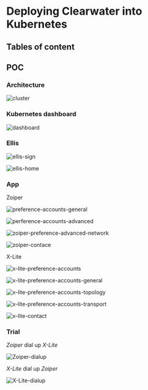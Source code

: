 # Deploying Clearwater into Kubernetes

## Tables of content

## POC

### Architecture

![cluster](./cluster-architect.png)

### Kubernetes dashboard

![dashboard](dashboard.png)

### Ellis

![ellis-sign](ellis-sign.png)

![ellis-home](ellis-home.png)

### App

Zoiper

![preference-accounts-general](./zoiper-preference-accounts-general.png)

![perference-accounts-advanced](./zoiper-preference-accounts-advanced.png)

![zoiper-preference-advanced-network](./zoiper-preference-advanced-network.png)

![zoiper-contace](./zoiper-contact.png)

X-Lite

![x-lite-preference-accounts](./x-lite-preference-accounts.png)

![x-lite-preference-accounts-general](./x-lite-preference-accounts-general.png)

![x-lite-preference-accounts-topology](./x-lite-preference-accounts-topology.png)

![x-lite-preference-accounts-transport](./x-lite-preference-accounts-transport.png)

![x-lite-contact](x-lite-contact.png)


### Trial

*Zoiper* dial up *X-Lite*

![Zoiper-dialup](./zoiper-dialup.png)

*X-Lite* dial up *Zoiper*

![X-Lite-dialup](./x-lite-dialup.png) 